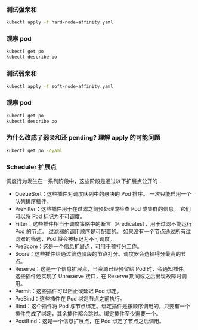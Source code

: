 ### 测试强亲和

```sh
kubectl apply -f hard-node-affinity.yaml
```

### 观察 pod

```sh
kubectl get po
kubectl describe po
```

### 测试弱亲和

```sh
kubectl apply -f soft-node-affinity.yaml
```

### 观察 pod

```sh
kubectl get po
kubectl describe po
```

### 为什么改成了弱亲和还 pending? 理解 apply 的可能问题

```sh
kubectl get po -oyaml
```

### Scheduler 扩展点

调度行为发生在一系列阶段中，这些阶段是通过以下扩展点公开的：

- QueueSort：这些插件对调度队列中的悬决的 Pod 排序。 一次只能启用一个队列排序插件。
- PreFilter：这些插件用于在过滤之前预处理或检查 Pod 或集群的信息。 它们可以将 Pod 标记为不可调度。
- Filter：这些插件相当于调度策略中的断言（Predicates），用于过滤不能运行 Pod 的节点。 过滤器的调用顺序是可配置的。 如果没有一个节点通过所有过滤器的筛选，Pod 将会被标记为不可调度。
- PreScore：这是一个信息扩展点，可用于预打分工作。
- Score：这些插件给通过筛选阶段的节点打分。调度器会选择得分最高的节点。
- Reserve：这是一个信息扩展点，当资源已经预留给 Pod 时，会通知插件。 这些插件还实现了 Unreserve 接口，在 Reserve 期间或之后出现故障时调用。
- Permit：这些插件可以阻止或延迟 Pod 绑定。
- PreBind：这些插件在 Pod 绑定节点之前执行。
- Bind：这个插件将 Pod 与节点绑定。绑定插件是按顺序调用的，只要有一个插件完成了绑定，其余插件都会跳过。绑定插件至少需要一个。
- PostBind：这是一个信息扩展点，在 Pod 绑定了节点之后调用。
